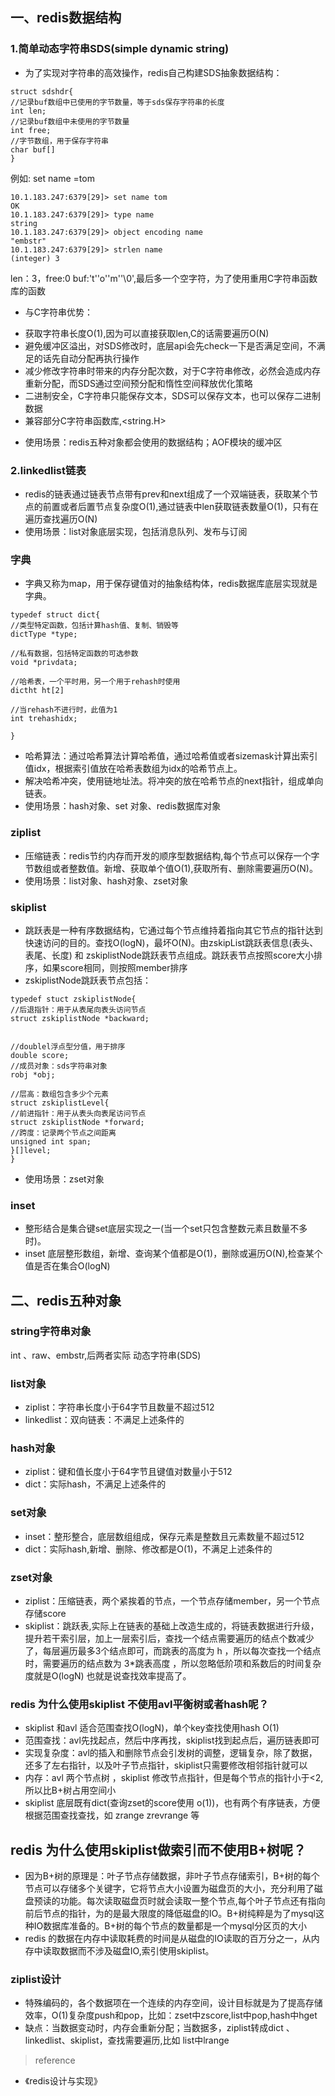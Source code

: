 ## 一、redis数据结构

### 1.简单动态字符串SDS(simple dynamic string)
* 为了实现对字符串的高效操作，redis自己构建SDS抽象数据结构：
~~~
struct sdshdr{
//记录buf数组中已使用的字节数量，等于sds保存字符串的长度
int len;
//记录buf数组中未使用的字节数量
int free;
//字节数组，用于保存字符串
char buf[]
}
~~~

例如: set name =tom 
~~~
10.1.183.247:6379[29]> set name tom
OK
10.1.183.247:6379[29]> type name
string
10.1.183.247:6379[29]> object encoding name
"embstr"
10.1.183.247:6379[29]> strlen name
(integer) 3
~~~
len：3，free:0 buf:'t''o''m''\0',最后多一个空字符，为了使用重用C字符串函数库的函数

* 与C字符串优势：
 - 获取字符串长度O(1),因为可以直接获取len,C的话需要遍历O(N)
 - 避免缓冲区溢出，对SDS修改时，底层api会先check一下是否满足空间，不满足的话先自动分配再执行操作
 - 减少修改字符串时带来的内存分配次数，对于C字符串修改，必然会造成内存重新分配，而SDS通过空间预分配和惰性空间释放优化策略
 - 二进制安全，C字符串只能保存文本，SDS可以保存文本，也可以保存二进制数据
 - 兼容部分C字符串函数库,<string.H>

* 使用场景：redis五种对象都会使用的数据结构；AOF模块的缓冲区
### 2.linkedlist链表
* redis的链表通过链表节点带有prev和next组成了一个双端链表，获取某个节点的前置或者后置节点复杂度O(1),通过链表中len获取链表数量O(1)，只有在遍历查找遍历O(N)
* 使用场景：list对象底层实现，包括消息队列、发布与订阅

### 字典
* 字典又称为map，用于保存键值对的抽象结构体，redis数据库底层实现就是字典。

~~~
typedef struct dict{
//类型特定函数，包括计算hash值、复制、销毁等
dictType *type;

//私有数据，包括特定函数的可选参数
void *privdata;

//哈希表，一个平时用，另一个用于rehash时使用
dictht ht[2]

//当rehash不进行时，此值为1
int trehashidx;

}
~~~

* 哈希算法：通过哈希算法计算哈希值，通过哈希值或者sizemask计算出索引值idx，根据索引值放在哈希表数组为idx的哈希节点上。
* 解决哈希冲突，使用链地址法。将冲突的放在哈希节点的next指针，组成单向链表。
* 使用场景：hash对象、set 对象、redis数据库对象
### ziplist
* 压缩链表：redis节约内存而开发的顺序型数据结构,每个节点可以保存一个字节数组或者整数值。新增、获取单个值O(1),获取所有、删除需要遍历O(N)。
* 使用场景：list对象、hash对象、zset对象
### skiplist
* 跳跃表是一种有序数据结构，它通过每个节点维持着指向其它节点的指针达到快速访问的目的。查找O(logN)，最坏O(N)。由zskipList跳跃表信息(表头、表尾、长度) 和 zskiplistNode跳跃表节点组成。跳跃表节点按照score大小排序，如果score相同，则按照member排序
* zskiplistNode跳跃表节点包括：

~~~
typedef stuct zskiplistNode{
//后退指针：用于从表尾向表头访问节点
struct zskiplistNode *backward;


//doublel浮点型分值，用于排序
double score;
//成员对象：sds字符串对象
robj *obj;

//层高：数组包含多少个元素
struct zskiplistLevel{
//前进指针：用于从表头向表尾访问节点
struct zskiplistNode *forward;
//跨度：记录两个节点之间距离
unsigned int span;
}[]level;
}
~~~
* 使用场景：zset对象

### inset
* 整形结合是集合键set底层实现之一(当一个set只包含整数元素且数量不多时)。
* inset 底层整形数组，新增、查询某个值都是O(1)，删除或遍历O(N),检查某个值是否在集合O(logN)
## 二、redis五种对象

### string字符串对象
int 、raw、embstr,后两者实际 动态字符串(SDS)

### list对象
   * ziplist：字符串长度小于64字节且数量不超过512
   * linkedlist：双向链表：不满足上述条件的
### hash对象
   * ziplist：键和值长度小于64字节且键值对数量小于512
   * dict：实际hash，不满足上述条件的
### set对象
  * inset：整形整合，底层数组组成，保存元素是整数且元素数量不超过512
  * dict：实际hash,新增、删除、修改都是O(1)，不满足上述条件的

### zset对象
   * ziplist：压缩链表，两个紧挨着的节点，一个节点存储member，另一个节点存储score
   * skiplist：跳跃表,实际上在链表的基础上改造生成的，将链表数据进行升级，提升若干索引层，加上一层索引后，查找一个结点需要遍历的结点个数减少了，每层遍历最多3个结点即可，而跳表的高度为 h ，所以每次查找一个结点时，需要遍历的结点数为 3*跳表高度 ，所以忽略低阶项和系数后的时间复杂度就是O(logN) 也就是说查找效率提高了。


### redis 为什么使用skiplist 不使用avl平衡树或者hash呢？
 * skiplist 和avl 适合范围查找O(logN)，单个key查找使用hash O(1)
 * 范围查找：avl先找起点，然后中序再找，skiplist找到起点后，遍历链表即可
 * 实现复杂度：avl的插入和删除节点会引发树的调整，逻辑复杂，除了数据，还多了左右指针，以及叶子节点指针，skiplist只需要修改相邻指针就可以
 * 内存：avl 两个节点树 ，skiplist 修改节点指针，但是每个节点的指针小于<2,所以比B+树占用空间小
 * skiplist 底层既有dict(查询zset的score使用 o(1))，也有两个有序链表，方便根据范围查找查找，如 zrange zrevrange 等

## redis 为什么使用skiplist做索引而不使用B+树呢？

* 因为B+树的原理是：叶子节点存储数据，非叶子节点存储索引，B+树的每个节点可以存储多个关键字，它将节点大小设置为磁盘页的大小，充分利用了磁盘预读的功能。每次读取磁盘页时就会读取一整个节点,每个叶子节点还有指向前后节点的指针，为的是最大限度的降低磁盘的IO。B+树纯粹是为了mysql这种IO数据库准备的。B+树的每个节点的数量都是一个mysql分区页的大小
* redis 的数据在内存中读取耗费的时间是从磁盘的IO读取的百万分之一，从内存中读取数据而不涉及磁盘IO,索引使用skiplist。


### ziplist设计
* 特殊编码的，各个数据项在一个连续的内存空间，设计目标就是为了提高存储效率，O(1)复杂度push和pop，比如：zset中zscore,list中pop,hash中hget
* 缺点：当数据变动时，内存会重新分配；当数据多，ziplist转成dict 、linkedlist、skiplist，查找需要遍历,比如 list中lrange 


> reference
* 《redis设计与实现》
